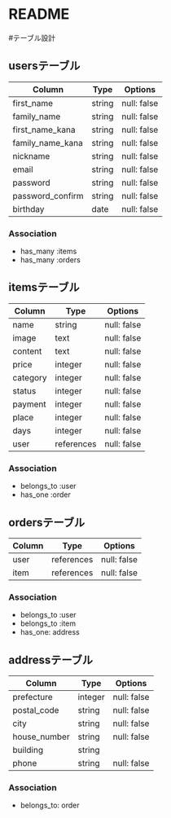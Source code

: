 # README
#テーブル設計

## usersテーブル

| Column           | Type   | Options     |
| ---------------- | ------ | ------------|
| first_name       | string | null: false |
| family_name      | string | null: false |
| first_name_kana  | string | null: false |
| family_name_kana | string | null: false |
| nickname         | string | null: false |
| email            | string | null: false |
| password         | string | null: false |
| password_confirm | string | null: false |
| birthday         | date   | null: false |

### Association

- has_many :items
- has_many :orders

## itemsテーブル

| Column    | Type      | Options      |
| --------  | --------  | ------------ |
| name      | string    | null: false  |
| image     | text      | null: false  |
| content   | text      | null: false  |
| price     | integer   | null: false  |
| category  | integer   | null: false  |
| status    | integer   | null: false  |
| payment   | integer   | null: false  |
| place     | integer   | null: false  |
| days      | integer   | null: false  |
| user      | references| null: false  |


### Association

- belongs_to :user
- has_one :order

## ordersテーブル

| Column   | Type       | Options         |
| -------- | ---------- | --------------- |
| user     | references | null: false     |
| item     | references | null: false     |


### Association

- belongs_to :user
- belongs_to :item
- has_one: address


## addressテーブル

| Column      | Type      | Options         |
| ----------- | --------- | --------------- |
| prefecture  | integer   | null: false     |
| postal_code | string    | null: false     |
| city        | string    | null: false     |
| house_number| string    | null: false     |
| building    | string    |                 |
| phone       | string    | null: false     |


### Association

- belongs_to: order